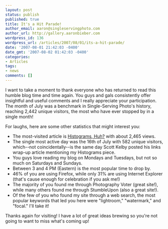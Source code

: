 ```yaml
---
layout: post
status: publish
published: true
title: It's a Hit Parade!
author_email: aaron@singleservingphoto.com
author_url: http://gallery.aaronbieber.com
wordpress_id: 136
wordpress_url: /articles/2007/08/01/its-a-hit-parade/
date: '2007-08-01 21:42:03 -0400'
date_gmt: '2007-08-02 01:42:03 -0400'
categories:
- Articles
tags:
- news
comments: []
---
```

I want to take a moment to thank everyone who has returned to read this
humble blog time and time again. You guys and gals consistently offer
insightful and useful comments and I really appreciate your
participation. The month of July was a benchmark in Single-Serving
Photo's history, reaching 2,442 unique visitors, the most who have ever
stopped by in a single month!

For laughs, here are some other statistics that might interest you:
 * The most-visited article is [Histograms,
Huh?](/articles/2007/06/03/histograms-huh/) with
about 2,465 views.
 * The single most active day was the 16th of July with 582 unique
visitors, which--not coincidentally--is the same day Scott Kelby posted
his links wrap-up article mentioning my Histograms piece.
 * You guys love reading my blog on Mondays and Tuesdays, but not so
much on Saturdays and Sundays.
 * Between 3 and 4 PM (Eastern) is the most popular time to drop by.
 * 46% of you are using Firefox, while only 31% are using Internet
Explorer (that's cause enough for celebration if you ask me!)
 * The majority of you found me through Photography Voter (great
site!), while many others found me through StumbleUpon (also a great
site!).
 * Of the few of you who found my site through a web search, the most
popular keywords that led you here were "lightroom," "watermark," and
"focal." I'll take it!

Thanks again for visiting! I have a lot of great ideas brewing so you're
not going to want to miss what's coming up!
